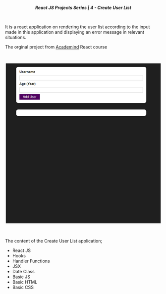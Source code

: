 **_<center>React JS Projects Series | 4 - Create User List</center>_**

<br>

It is a react application on rendering the user list according to the input made in this application and displaying an error message in relevant situations.

The orginal project from [Academind](https://github.com/academind) React course

<br>

<p align="center">
  <img width="500" src="src\img\App.gif">
  <br>
</p>
<br>

The content of the Create User List application;

- React JS
- Hooks
- Handler Functions
- JSX
- Date Class
- Basic JS
- Basic HTML
- Basic CSS
